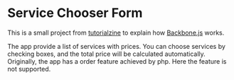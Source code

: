# Service Chooser Form

This is a small project from [tutorialzine](http://tutorialzine.com/2013/04/services-chooser-backbone-js/) to explain how [Backbone.js](http://backbonejs.org/#) works.

The app provide a list of services with prices. You can choose services by checking boxes, and the total price will be calculated automatically.
Originally, the app has a order feature achieved by php. Here the feature is not supported.